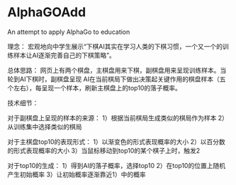# AlphaGOAdd
An attempt to apply AlphaGo to education

理念：
   宏观地向中学生展示“下棋AI其实在学习人类的下棋习惯，一个又一个的训练样本让AI逐渐完善自己的下棋策略”。


总体思路：
   网页上有两个棋盘，主棋盘用来下棋，副棋盘用来呈现训练样本。当轮到AI下棋时，副棋盘呈现 AI在当前棋局下做出决策起关键作用的棋盘样本（五个左右），每呈现一个样本，刷新主棋盘上的top10的落子概率。
  
技术细节：
      
对于副棋盘上呈现的样本的来源：
	1）根据当前棋局生成类似的棋局作为样本
  2）从训练集中选择类似的棋局

对于主棋盘top10的表现形式：
	1）以渐变色的形式表现概率的大小
  2）以百分数的形式表现概率的大小
  3）当鼠标移动到top10的某个棋子上时，触发2


对于top10的生成：
	1）得到AI的落子概率，选择top10
  2）在top10的位置上随机产生初始概率
	3）让初始概率逐渐靠近1）中的概率

